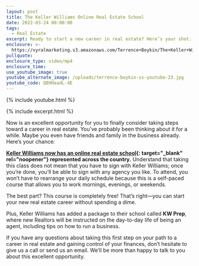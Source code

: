 ```yaml
---
layout: post
title: The Keller Williams Online Real Estate School
date: 2022-03-24 00:00:00
tags:
  - Real Estate
excerpt: Ready to start a new career in real estate? Here’s your shot.
enclosure: >-
  https://vyralmarketing.s3.amazonaws.com/Terrence+Boykin/The+Keller+Williams+Online+Real+Estate+School.mp4
pullquote:
enclosure_type: video/mp4
enclosure_time:
use_youtube_image: true
youtube_alternate_image: /uploads/terrence-boykin-ss-youtube-23.jpg
youtube_code: QB9HaadL-4E
---
```

{% include youtube.html %}

{% include excerpt.html %}

Now is an excellent opportunity for you to finally consider taking steps toward a career in real estate. You’ve probably been thinking about it for a while. Maybe you even have friends and family in the business already. Here’s your chance:

**[Keller Williams now has an online real estate school](https://how2sellhouses.com/){: target="_blank" rel="noopener"} represented across the country.** Understand that taking this class does not mean that you have to sign with Keller Williams; once you’re done, you’ll be able to sign with any agency you like. To attend, you won’t have to rearrange your daily schedule because this is a self-paced course that allows you to work mornings, evenings, or weekends.

The best part? This course is completely free\! That’s right—you can start your new real estate career without spending a dime.

Plus, Keller Williams has added a package to their school called **KW Prep**, where new Realtors will be instructed on the day-to-day life of being an agent, including tips on how to run a business.

If you have any questions about taking this first step on your path to a career in real estate and gaining control of your finances, don’t hesitate to give us a call or send us an email. We’ll be more than happy to talk to you about this excellent opportunity.
